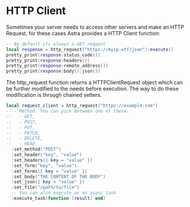 # HTTP Client

Sometimes your server needs to access other servers and make an HTTP Request, for these cases Astra provides a HTTP Client function:

```lua
-- By default its always a GET request
local response = http_request("https://myip.wtf/json"):execute()
pretty_print(response:status_code())
pretty_print(response:headers())
pretty_print(response:remote_address())
pretty_print(response:body():json())
```

The http_request function returns a HTTPClientRequest object which can be further modified to the needs before execution. The way to do these modification is through chained setters.

```lua
local request_client = http_request("https://example.com")
-- - Method. You can pick between one of these:
--   - GET,
--   - POST,
--   - PUT,
--   - PATCH,
--   - DELETE,
--   - HEAD,
  :set_method("POST")
  :set_header("key", "value")
  :set_headers({ key = "value" })
  :set_form("key", "value")
  :set_forms({ key = "value" })
  :set_body("THE CONTENT OF THE BODY")
  :set_json({ key = "value" })
  :set_file("/path/to/file")
  -- You can also execute as an async task
  :execute_task(function (result) end)
```
